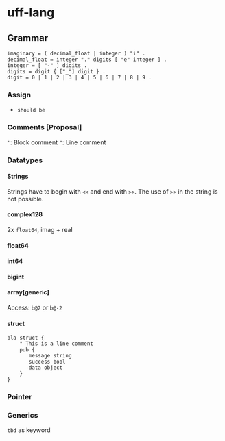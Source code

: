 # uff-lang

## Grammar

```ebnf
imaginary = ( decimal_float | integer ) "i" .
decimal_float = integer "." digits [ "e" integer ] .
integer = [ "-" ] digits .
digits = digit { ["_"] digit } .
digit = 0 | 1 | 2 | 3 | 4 | 5 | 6 | 7 | 8 | 9 .
```

### Assign
- `should be`

### Comments [Proposal]
`'`: Block comment
`"`: Line comment

### Datatypes
#### Strings
Strings have to begin with `<<` and end with `>>`. The use of `>>` in the string is not possible.

#### complex128
2x `float64`, imag + real

#### float64

#### int64

#### bigint

#### array[generic]
Access: `b@2` or `b@-2`

#### struct
```uff
bla struct {
    " This is a line comment
    pub {
       message string
       success bool
       data object
    }
}
```

### Pointer

### Generics
`tbd` as keyword